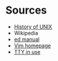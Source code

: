 # Sources
- [History of UNIX](http://ibgwww.colorado.edu/~lessem/psyc5112/usail/concepts/hx-of-unix/unixhx.html)
- Wikipedia
- [ed manual](http://man.cat-v.org/unix-1st/1/ed)
- [Vim homepage](https://www.vim.org/)
- [TTY in use](https://www.youtube.com/watch?v=AwqryPuwl_w)
